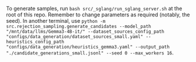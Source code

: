 To generate samples, run `bash src/_sglang/run_sglang_server.sh` at the root of this repo. Remember to change parameters as required (notably, the seed). In another terminal, use `python -m src.rejection_sampling.generate_candidates --model_path "/mnt/data/llms/Gemma3-4B-it/" --dataset_sources_config_path "configs/data_generation/dataset_sources_small.yaml" --heuristics_config_path "configs/data_generation/heuristics_gemma3.yaml" --output_path "./candidate_generations_small.jsonl" --seed 0 --max_workers 16`.
